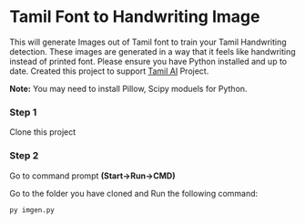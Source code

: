 # Tamil Font to Handwriting Image
This will generate Images out of Tamil font to train your Tamil Handwriting detection. These images are generated in a way that it feels like handwriting instead of printed font.
Please ensure you have Python installed and up to date. Created this project to support [Tamil AI](https://github.com/RanchMobile/Tamil-AI) Project. 

**Note:** You may need to install Pillow, Scipy moduels for Python.


### Step 1
Clone this project

### Step 2
Go to command prompt **(Start->Run->CMD)**

Go to the folder you have cloned and Run the following command:

`py imgen.py`
